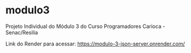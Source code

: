 # modulo3
Projeto Individual do Módulo 3 do Curso Programadores Carioca - Senac/Resilia

Link do Render para acessar: https://modulo-3-json-server.onrender.com/

